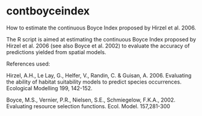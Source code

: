 # contboyceindex
How to estimate the continuous Boyce Index proposed by Hirzel et al. 2006.

The R script is aimed at estimating the continuous Boyce Index proposed by Hirzel et al. 2006
(see also Boyce et al. 2002) to evaluate the accuracy of predictions yielded from spatial models.

References used:

Hirzel, A.H., Le Lay, G., Helfer, V., Randin, C. & Guisan, A. 2006.
Evaluating the ability of habitat suitability models to predict species occurrences.
Ecological Modelling 199, 142-152.

Boyce, M.S., Vernier, P.R., Nielsen, S.E., Schmiegelow, F.K.A., 2002.
Evaluating resource selection functions. Ecol. Model. 157,281-300
